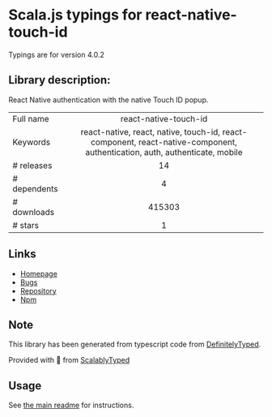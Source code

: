 
# Scala.js typings for react-native-touch-id

Typings are for version 4.0.2

## Library description:
React Native authentication with the native Touch ID popup.

|                    |                 |
| ------------------ | :-------------: |
| Full name          | react-native-touch-id |
| Keywords           | react-native, react, native, touch-id, react-component, react-native-component, authentication, auth, authenticate, mobile |
| # releases         | 14 |
| # dependents       | 4 |
| # downloads        | 415303 |
| # stars            | 1 |

## Links
- [Homepage](https://github.com/naoufal/react-native-touch-id)
- [Bugs](https://github.com/naoufal/react-native-touch-id/issues)
- [Repository](https://github.com/naoufal/react-native-touch-id)
- [Npm](https://www.npmjs.com/package/react-native-touch-id)
    


## Note
This library has been generated from typescript code from [DefinitelyTyped](https://definitelytyped.org).

Provided with :purple_heart: from [ScalablyTyped](https://github.com/oyvindberg/ScalablyTyped)

## Usage
See [the main readme](../../readme.md) for instructions.



